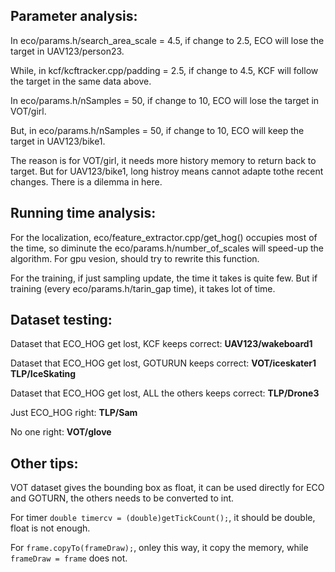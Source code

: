 
## Parameter analysis:

In eco/params.h/search_area_scale = 4.5, if change to 2.5, ECO will lose the target in UAV123/person23.

While, in kcf/kcftracker.cpp/padding = 2.5, if change to 4.5, KCF will follow the target in the same
data above.

In eco/params.h/nSamples = 50, if change to 10, ECO will lose the target in VOT/girl.

But, in eco/params.h/nSamples = 50, if change to 10, ECO will keep the target in UAV123/bike1.

The reason is for VOT/girl, it needs more history memory to return back to target. But for UAV123/bike1, long histroy means cannot adapte tothe recent changes. There is a dilemma in here.


## Running time analysis:

For the localization, eco/feature_extractor.cpp/get_hog() occupies most of the time, so diminute the 
eco/params.h/number_of_scales will speed-up the algorithm. For gpu vesion, should try to rewrite this function.

For the training, if just sampling update, the time it takes is quite few. But if training (every eco/params.h/tarin_gap time), it takes lot of time. 


## Dataset testing:

Dataset that ECO_HOG get lost, KCF keeps correct:
**UAV123/wakeboard1** 

Dataset that ECO_HOG get lost, GOTURUN keeps correct:
**VOT/iceskater1** 
**TLP/IceSkating** 

Dataset that ECO_HOG get lost, ALL the others keeps correct:
**TLP/Drone3** 

Just ECO_HOG right:
**TLP/Sam**

No one right:
**VOT/glove**

## Other tips:

VOT dataset gives the bounding box as float, it can be used directly for ECO and GOTURN, the others needs to be converted to int.

For timer `double timercv = (double)getTickCount();`, it should be double, float is not enough.

For `frame.copyTo(frameDraw);`, onley this way, it copy the memory, while `frameDraw = frame` does not.
